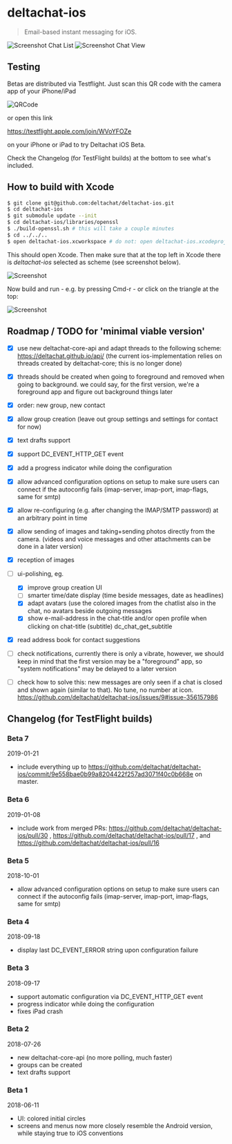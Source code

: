 # deltachat-ios

>  Email-based instant messaging for iOS.



![Screenshot Chat List](supporting_images/screenshot_chat_list.png) ![Screenshot Chat View](supporting_images/screenshot_chat_view.png)

## Testing

Betas are distributed via Testflight. Just scan this QR code with the camera app of your iPhone/iPad

![QRCode](supporting_images/deltachat_testflight_qrcode.png)

or open this link

https://testflight.apple.com/join/WVoYFOZe

on your iPhone or iPad to try Deltachat iOS Beta.

Check the Changelog (for TestFlight builds) at the bottom to see what's included.

## How to build with Xcode

```bash
$ git clone git@github.com:deltachat/deltachat-ios.git
$ cd deltachat-ios
$ git submodule update --init 
$ cd deltachat-ios/libraries/openssl 
$ ./build-openssl.sh # this will take a couple minutes
$ cd ../../.. 
$ open deltachat-ios.xcworkspace # do not: open deltachat-ios.xcodeproj
```

This should open Xcode. Then make sure that at the top left in Xcode there is *deltachat-ios* selected as scheme (see screenshot below).

![Screenshot](supporting_images/screenshot_scheme_selection.png)

Now build and run - e.g. by pressing Cmd-r - or click on the triangle at the top:

![Screenshot](supporting_images/screenshot_build_and_run.png)

## Roadmap / TODO for 'minimal viable version'

- [X] use new deltachat-core-api and
 adapt threads to the following scheme:
 https://deltachat.github.io/api/
 (the current ios-implementation relies on
 threads created by deltachat-core; this is no longer done)
- [X] threads should be created when going to foreground
 and removed when going to background.
 we could say, for the first version, we're a foreground app
 and figure out background things later
- [X] order: new group, new contact
- [X] allow group creation (leave out group settings
      and settings for contact for now)
- [X] text drafts support
- [X] support DC_EVENT_HTTP_GET event
- [X] add a progress indicator while doing the configuration
- [X] allow advanced configuration options on setup
      to make sure users can connect if the autoconfig fails
      (imap-server, imap-port, imap-flags, same for smtp)
- [X] allow re-configuring (e.g. after changing the IMAP/SMTP password) at
      an arbitrary point in time
- [X] allow sending of images
      and taking+sending photos directly from the camera.
      (videos and voice messages
      and other attachments can be done in a later version)
- [x] reception of images
- [ ] ui-polishing, eg.
  - [x] improve group creation UI
  - [ ] smarter time/date display
    (time beside messages, date as headlines)
  - [x] adapt avatars (use the colored images from the chatlist
    also in the chat, no avatars beside outgoing messages
  - [x] show e-mail-address in the chat-title and/or open profile
    when clicking on chat-title
    (subtitle) dc_chat_get_subtitle
- [x] read address book for contact suggestions
- [ ] check notifications, currently there is only a vibrate,
      however, we should keep in mind that the first version
      may be a "foreground" app, so "system notifications" may
      be delayed to a later version
- [ ] check how to solve this: new messages are only seen if a chat is closed and shown again (similar to that). No tune, no number at icon. https://github.com/deltachat/deltachat-ios/issues/9#issue-356157986


## Changelog (for TestFlight builds)

### Beta 7
2019-01-21

- include everything up to https://github.com/deltachat/deltachat-ios/commit/9e558bae0b99a8204422f257ad3071f40c0b668e on master.

### Beta 6
2019-01-08

- include work from merged PRs: https://github.com/deltachat/deltachat-ios/pull/30 , https://github.com/deltachat/deltachat-ios/pull/17 , and https://github.com/deltachat/deltachat-ios/pull/16 

### Beta 5
2018-10-01

- allow advanced configuration options on setup to make sure users can connect if the autoconfig fails (imap-server, imap-port, imap-flags, same for smtp)

### Beta 4
2018-09-18

- display last DC_EVENT_ERROR string upon configuration failure

### Beta 3
2018-09-17

- support automatic configuration via DC_EVENT_HTTP_GET event
- progress indicator while doing the configuration
- fixes iPad crash

### Beta 2
2018-07-26

- new deltachat-core-api (no more polling, much faster)
- groups can be created
- text drafts support

### Beta 1
2018-06-11

- UI: colored initial circles
- screens and menus now more closely resemble the Android version, while staying true to iOS conventions
